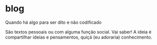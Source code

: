 # blog
Quando há algo para ser dito e não codificado

São textos pessoais ou com alguma função social. Vai saber! A ideia é compartilhar ideias e pensamentos, quiçá (eu adoraria) conhecimento.
